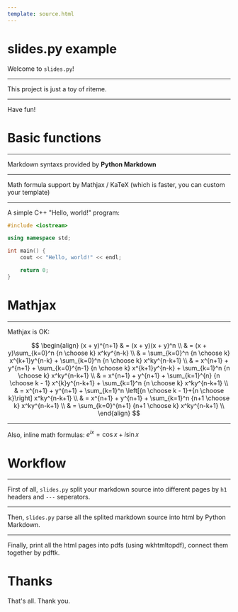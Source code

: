 ```yaml
---
template: source.html
---
```


# slides.py example
Welcome to `slides.py`!

---

This project is just a toy of riteme.

---

Have fun!

# Basic functions
---
Markdown syntaxs provided by **Python Markdown**

---

Math formula support by Mathjax / KaTeX (which is faster, you can custom your template)

---

A simple C++ "Hello, world!" program:

```cpp
#include <iostream>

using namespace std;

int main() {
    cout << "Hello, world!" << endl;

    return 0;
}
```

# Mathjax
---
Mathjax is OK:

$$
\begin{align}
(x + y)^{n+1} & = (x + y)(x + y)^n \\
& = (x + y)\sum_{k=0}^n {n \choose k} x^ky^{n-k} \\
& = \sum_{k=0}^n {n \choose k} x^{k+1}y^{n-k} + \sum_{k=0}^n {n \choose k} x^ky^{n-k+1} \\
& = x^{n+1} + y^{n+1} + \sum_{k=0}^{n-1} {n \choose k} x^{k+1}y^{n-k} + \sum_{k=1}^n {n \choose k} x^ky^{n-k+1} \\
& = x^{n+1} + y^{n+1} + \sum_{k=1}^{n} {n \choose k - 1} x^{k}y^{n-k+1} + \sum_{k=1}^n {n \choose k} x^ky^{n-k+1} \\
& = x^{n+1} + y^{n+1} + \sum_{k=1}^n \left[{n \choose k - 1}+{n \choose k}\right] x^ky^{n-k+1} \\
& = x^{n+1} + y^{n+1} + \sum_{k=1}^n {n+1 \choose k} x^ky^{n-k+1} \\
& = \sum_{k=0}^{n+1} {n+1 \choose k} x^ky^{n-k+1} \\
\end{align}
$$

----

Also, inline math formulas: $e^{ix} = \cos x + i \sin x$

# Workflow
---
First of all, `slides.py` split your markdown source into different pages by `h1` headers and `---` seperators.

--------------------------------

Then, `slides.py` parse all the splited markdown source into html by Python Markdown.

----

Finally, print all the html pages into pdfs (using wkhtmltopdf), connect them together by pdftk.

# Thanks

That's all. Thank you. 

